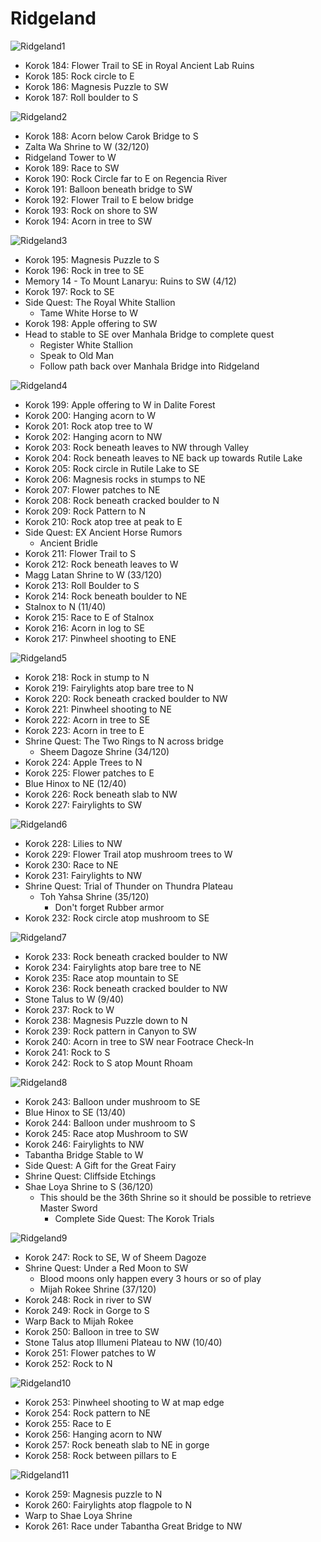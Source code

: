 # Ridgeland

![Ridgeland1](images/Ridgeland1.PNG)

* Korok 184: Flower Trail to SE in Royal Ancient Lab Ruins
* Korok 185: Rock circle to E
* Korok 186: Magnesis Puzzle to SW
* Korok 187: Roll boulder to S

![Ridgeland2](images/Ridgeland2.PNG)

* Korok 188: Acorn below Carok Bridge to S
* Zalta Wa Shrine to W (32/120)
* Ridgeland Tower to W
* Korok 189: Race to SW
* Korok 190: Rock Circle far to E on Regencia River
* Korok 191: Balloon beneath bridge to SW
* Korok 192: Flower Trail to E below bridge
* Korok 193: Rock on shore to SW
* Korok 194: Acorn in tree to SW

![Ridgeland3](images/Ridgeland3.PNG)

* Korok 195: Magnesis Puzzle to S
* Korok 196: Rock in tree to SE
* Memory 14 - To Mount Lanaryu: Ruins to SW (4/12)
* Korok 197: Rock to SE
* Side Quest: The Royal White Stallion
  * Tame White Horse to W
* Korok 198: Apple offering to SW
* Head to stable to SE over Manhala Bridge to complete quest
  * Register White Stallion
  * Speak to Old Man
  * Follow path back over Manhala Bridge into Ridgeland

![Ridgeland4](images/Ridgeland4.PNG)

* Korok 199: Apple offering to W in Dalite Forest
* Korok 200: Hanging acorn to W
* Korok 201: Rock atop tree to W
* Korok 202: Hanging acorn to NW
* Korok 203: Rock beneath leaves to NW through Valley
* Korok 204: Rock beneath leaves to NE back up towards Rutile Lake
* Korok 205: Rock circle in Rutile Lake to SE
* Korok 206: Magnesis rocks in stumps to NE
* Korok 207: Flower patches to NE
* Korok 208: Rock beneath cracked boulder to N
* Korok 209: Rock Pattern to N
* Korok 210: Rock atop tree at peak to E
* Side Quest: EX Ancient Horse Rumors
  * Ancient Bridle
* Korok 211: Flower Trail to S
* Korok 212: Rock beneath leaves to W
* Magg Latan Shrine to W (33/120)
* Korok 213: Roll Boulder to S
* Korok 214: Rock beneath boulder to NE
* Stalnox to N (11/40)
* Korok 215: Race to E of Stalnox
* Korok 216: Acorn in log to SE
* Korok 217: Pinwheel shooting to ENE

![Ridgeland5](images/Ridgeland5.PNG)

* Korok 218: Rock in stump to N
* Korok 219: Fairylights atop bare tree to N
* Korok 220: Rock beneath cracked boulder to NW
* Korok 221: Pinwheel shooting to NE
* Korok 222: Acorn in tree to SE
* Korok 223: Acorn in tree to E
* Shrine Quest: The Two Rings to N across bridge
  * Sheem Dagoze Shrine (34/120)
* Korok 224: Apple Trees to N
* Korok 225: Flower patches to E
* Blue Hinox to NE (12/40)
* Korok 226: Rock beneath slab to NW
* Korok 227: Fairylights to SW

![Ridgeland6](images/Ridgeland6.PNG)

* Korok 228: Lilies to NW
* Korok 229: Flower Trail atop mushroom trees to W
* Korok 230: Race to NE
* Korok 231: Fairylights to NW
* Shrine Quest: Trial of Thunder on Thundra Plateau
  * Toh Yahsa Shrine (35/120)
    * Don't forget Rubber armor
* Korok 232: Rock circle atop mushroom to SE

![Ridgeland7](images/Ridgeland7.PNG)

* Korok 233: Rock beneath cracked boulder to NW
* Korok 234: Fairylights atop bare tree to NE
* Korok 235: Race atop mountain to SE
* Korok 236: Rock beneath cracked boulder to NW
* Stone Talus to W (9/40)
* Korok 237: Rock to W
* Korok 238: Magnesis Puzzle down to N
* Korok 239: Rock pattern in Canyon to SW
* Korok 240: Acorn in tree to SW near Footrace Check-In
* Korok 241: Rock to S
* Korok 242: Rock to S atop Mount Rhoam

![Ridgeland8](images/Ridgeland8.PNG)

* Korok 243: Balloon under mushroom to SE
* Blue Hinox to SE (13/40)
* Korok 244: Balloon under mushroom to S
* Korok 245: Race atop Mushroom to SW
* Korok 246: Fairylights to NW
* Tabantha Bridge Stable to W
* Side Quest: A Gift for the Great Fairy
* Shrine Quest: Cliffside Etchings
* Shae Loya Shrine to S (36/120)
  * This should be the 36th Shrine so it should be possible to retrieve Master Sword
    * Complete Side Quest: The Korok Trials

![Ridgeland9](images/Ridgeland9.PNG)

* Korok 247: Rock to SE, W of Sheem Dagoze
* Shrine Quest: Under a Red Moon to SW
  * Blood moons only happen every 3 hours or so of play
  * Mijah Rokee Shrine (37/120)
* Korok 248: Rock in river to SW
* Korok 249: Rock in Gorge to S
* Warp Back to Mijah Rokee
* Korok 250: Balloon in tree to SW
* Stone Talus atop Illumeni Plateau to NW (10/40)
* Korok 251: Flower patches to W
* Korok 252: Rock to N

![Ridgeland10](images/Ridgeland10.PNG)

* Korok 253: Pinwheel shooting to W at map edge
* Korok 254: Rock pattern to NE
* Korok 255: Race to E
* Korok 256: Hanging acorn to NW
* Korok 257: Rock beneath slab to NE in gorge
* Korok 258: Rock between pillars to E

![Ridgeland11](images/Ridgeland11.PNG)

* Korok 259: Magnesis puzzle to N
* Korok 260: Fairylights atop flagpole to N
* Warp to Shae Loya Shrine
* Korok 261: Race under Tabantha Great Bridge to NW
